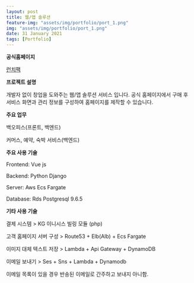 ```yaml
---
layout: post
title: 웹/앱 솔루션
feature-img: "assets/img/portfolio/port_1.png"
img: "assets/img/portfolio/port_1.png"
date: 31 January 2021
tags: [Portfolio]
---
```


**공식홈페이지**

[런치팩](https://launchpack.co.kr)

**프로젝트 설명**

개발자 없이 창업을 도와주는 웹/앱 솔루션 서비스 입니다. 공식 홈페이지에서 구매 후 서비스 화면과 관리 정보를 구성하여 홈페이지를 제작할 수 있습니다.

**주요 업무** 

백오피스(프론트, 백엔드)

커머스, 예약, 숙박 서비스(백엔드)

**주요 사용 기술**

Frontend: Vue js

Backend: Python Django

Server: Aws Ecs Fargate

Database: Rds Postgresql 9.6.5


**기타 사용 기술**

결제 시스템 > KG 이니시스 빌링 모듈 (php)

고객 홈페이지 서버 구성 > Route53 + Elb(Alb) + Ecs Fargate

이미지 대체 텍스트 저장 > Lambda + Api Gateway + DynamoDB

이메일 보내기 > Ses + Sns + Lambda + Dynamodb

이메일 목록이 있을 경우 반송된 이메일로 간주하고 보내지 아니함.

